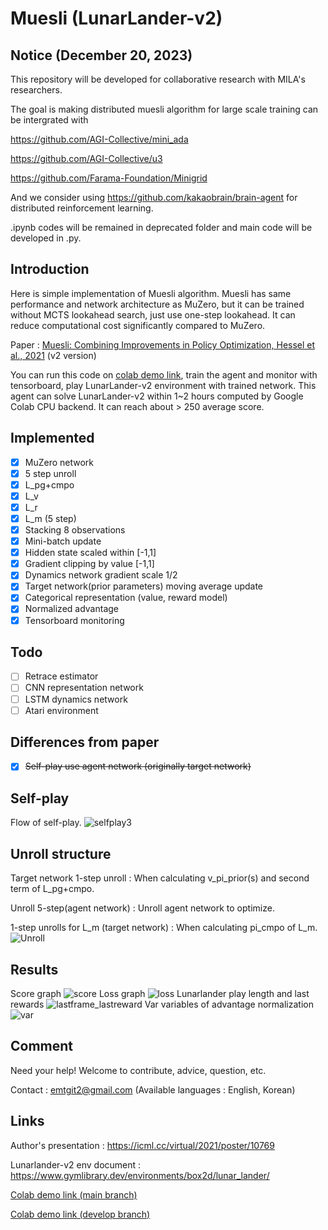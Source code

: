# Muesli (LunarLander-v2)


## Notice (December 20, 2023)
This repository will be developed for collaborative research with MILA's researchers.

The goal is making distributed muesli algorithm for large scale training can be intergrated with 

https://github.com/AGI-Collective/mini_ada

https://github.com/AGI-Collective/u3

https://github.com/Farama-Foundation/Minigrid

And we consider using https://github.com/kakaobrain/brain-agent for distributed reinforcement learning.

.ipynb codes will be remained in deprecated folder and main code will be developed in .py.



## Introduction

Here is simple implementation of Muesli algorithm. Muesli has same performance and network architecture as MuZero, but it can be trained without MCTS lookahead search, just use one-step lookahead. It can reduce computational cost significantly compared to MuZero.

Paper : [Muesli: Combining Improvements in Policy Optimization, Hessel et al., 2021](https://arxiv.org/abs/2104.06159) (v2 version)

You can run this code on [colab demo link](https://colab.research.google.com/drive/1h3Xy1AFn_CEgvKZkS8E2xasHDm5p03Xb?usp=sharing), train the agent and monitor with tensorboard, play LunarLander-v2 environment with trained network. This agent can solve LunarLander-v2 within 1~2 hours computed by Google Colab CPU backend. It can reach about > 250 average score.


## Implemented
- [x] MuZero network
- [x] 5 step unroll
- [x] L_pg+cmpo
- [x] L_v
- [x] L_r
- [x] L_m (5 step)
- [x] Stacking 8 observations
- [x] Mini-batch update 
- [x] Hidden state scaled within [-1,1]
- [x] Gradient clipping by value [-1,1]
- [x] Dynamics network gradient scale 1/2
- [x] Target network(prior parameters) moving average update
- [x] Categorical representation (value, reward model)
- [x] Normalized advantage
- [x] Tensorboard monitoring

## Todo
- [ ] Retrace estimator 
- [ ] CNN representation network
- [ ] LSTM dynamics network
- [ ] Atari environment

## Differences from paper
- [x] ~~Self-play use agent network (originally target network)~~

## Self-play
Flow of self-play.
![selfplay3](https://user-images.githubusercontent.com/119741210/213879476-651f13f8-dc70-4033-b9f6-13efbe81bcc5.png)

## Unroll structure
Target network 1-step unroll : When calculating v_pi_prior(s) and second term of L_pg+cmpo.

Unroll 5-step(agent network) : Unroll agent network to optimize.

1-step unrolls for L_m (target network) : When calculating pi_cmpo of L_m.
![Unroll](https://user-images.githubusercontent.com/119741210/213876179-62566fbc-dbce-4edb-9e56-d031e43e1e29.png)

## Results
Score graph
![score](https://user-images.githubusercontent.com/119741210/213872123-b306563a-0a04-4fcc-815c-3f04cac01e0a.png)
Loss graph
![loss](https://user-images.githubusercontent.com/119741210/213872175-5ce19b30-836b-45a8-bfc1-371598a27b03.png)
Lunarlander play length and last rewards
![lastframe_lastreward](https://user-images.githubusercontent.com/119741210/213876120-167c9211-a3ae-42a6-90c3-0f93279cec7c.png)
Var variables of advantage normalization
![var](https://user-images.githubusercontent.com/119741210/213876126-936c0098-e021-42da-b97c-615360f20bba.png)

## Comment
Need your help! Welcome to contribute, advice, question, etc.

Contact : emtgit2@gmail.com (Available languages : English, Korean)

## Links
Author's presentation : https://icml.cc/virtual/2021/poster/10769

Lunarlander-v2 env document : https://www.gymlibrary.dev/environments/box2d/lunar_lander/

[Colab demo link (main branch)](https://colab.research.google.com/drive/1h3Xy1AFn_CEgvKZkS8E2xasHDm5p03Xb?usp=sharing)

[Colab demo link (develop branch)](https://colab.research.google.com/drive/1mTVMnIxeijqEuvjmbFyGs7LPj3co-qoH?usp=sharing)
